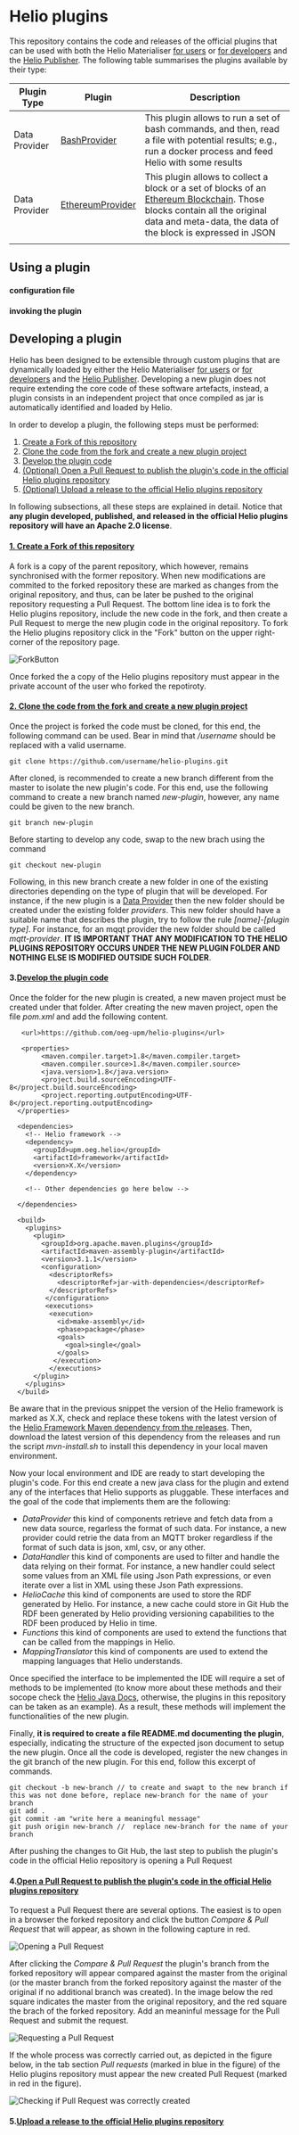 # Helio plugins

This repository contains the code and releases of the official plugins that can be used with both the Helio Materialiser [for users](https://github.com/oeg-upm/helio/wiki/Helio-Materialiser-for-Users) or [for developers](https://github.com/oeg-upm/helio/wiki/Helio-Materialiser-for-developers) and the [Helio Publisher](https://github.com/oeg-upm/helio/wiki/Helio-Publisher). The following table summarises the plugins available by their type:

| Plugin Type   | Plugin       | Description                                                                                                                                                 |
|---------------|--------------|-------------------------------------------------------------------------------------------------------------------------------------------------------------|
| Data Provider | [BashProvider](https://github.com/oeg-upm/helio-plugins/tree/master/providers/bashprovider#helio-bash-provider-plugin) | This plugin allows to run a set of bash commands, and then, read a file with potential results; e.g., run a docker process and feed Helio with some results |
| Data Provider | [EthereumProvider](https://github.com/oeg-upm/helio-plugins/tree/master/providers/ethereum-provider) | This plugin allows to collect a block or a set of blocks of an [Ethereum Blockchain](https://ethereum.org/en/). Those blocks contain all the original data and meta-data, the data of the block is expressed in JSON |
|               |              |                                                                                                                                                             |


## Using a plugin

#### configuration file
#### invoking the plugin


## Developing a plugin

Helio has been designed to be extensible through custom plugins that are dynamically loaded by either the Helio Materialiser [for users](https://github.com/oeg-upm/helio/wiki/Helio-Materialiser-for-Users) or [for developers](https://github.com/oeg-upm/helio/wiki/Helio-Materialiser-for-developers) and the [Helio Publisher](https://github.com/oeg-upm/helio/wiki/Helio-Publisher). Developing a new plugin does not require extending the core code of these software artefacts, instead, a plugin consists in an independent project that once compiled as jar is automatically identified and loaded by Helio.

In order to develop a plugin, the following steps must be performed:
1. [Create a Fork of this repository](https://github.com/oeg-upm/helio-plugins/blob/master)
2. [Clone the code from the fork and create a new plugin project](https://github.com/oeg-upm/helio-plugins/blob/master)
3. [Develop the plugin code]()
4. [(Optional) Open a Pull Request to publish the plugin's code in the official Helio plugins repository]()
5. [(Optional) Upload a release to the official Helio plugins repository]()


In following subsections, all these steps are explained in detail. Notice that **any plugin developed, published, and released in the official Helio plugins repository will have an Apache 2.0 license**.

#### [1. Create a Fork of this repository]()

A fork is a copy of the parent repository, which however, remains synchronised with the former repository. When new modifications are commited to the forked repository these are marked as changes from the original repository, and thus, can be later be pushed to the original repository requesting a Pull Request. The bottom line idea is to fork the Helio plugins repository, include the new code in the fork, and then create a Pull Request to merge the new plugin code in the original repository. To fork the Helio plugins repository click in the "Fork" button on the upper right-corner of the repository page.

![ForkButton](https://upload.wikimedia.org/wikipedia/commons/2/26/Fork_button.jpg)

Once forked the a copy of the Helio plugins repository must appear in the private account of the user who forked the repotiroty.

#### [2. Clone the code from the fork and create a new plugin project]()

Once the project is forked the code must be cloned, for this end, the following command can be used. Bear in mind that */username* should be replaced with a valid username.

`````
git clone https://github.com/username/helio-plugins.git
`````

After cloned, is recommended to create a new branch different from the master to isolate the new plugin's code. For this end, use the following command to create a new branch named *new-plugin*, however, any name could be given to the new branch.

`````
git branch new-plugin
`````
Before starting to develop any code, swap to the new brach using the command
`````
git checkout new-plugin
`````
Following, in this new branch create a new folder in one of the existing directories depending on the type of plugin that will be developed. For instance, if the new plugin is a [Data Provider](https://github.com/oeg-upm/helio/wiki/Helio-Materialiser-for-Users#data-providers) then the new folder should be created under the existing folder *providers*. This new folder should have a suitable name that describes the plugin, try to follow the rule *[name]-[plugin type]*. For instance, for an mqqt provider the new folder should be called *mqtt-provider*. **IT IS IMPORTANT THAT ANY MODIFICATION TO THE HELIO PLUGINS REPOSITORY OCCURS UNDER THE NEW PLUGIN FOLDER AND NOTHING ELSE IS MODIFIED OUTSIDE SUCH FOLDER**.

#### 3.[Develop the plugin code]()

Once the folder for the new plugin is created, a new maven project must be created under that folder. After creating the new maven project, open the file *pom.xml* and add the following content.

`````
   <url>https://github.com/oeg-upm/helio-plugins</url>
  
   <properties>
        <maven.compiler.target>1.8</maven.compiler.target>
        <maven.compiler.source>1.8</maven.compiler.source> 
        <java.version>1.8</java.version>
        <project.build.sourceEncoding>UTF-8</project.build.sourceEncoding>
        <project.reporting.outputEncoding>UTF-8</project.reporting.outputEncoding>   
  </properties>
  
  <dependencies>
    <!-- Helio framework -->
    <dependency>
      <groupId>upm.oeg.helio</groupId>
      <artifactId>framework</artifactId>
      <version>X.X</version>
    </dependency>
    
    <!-- Other dependencies go here below -->
   
  </dependencies>
  
  <build>
    <plugins>
      <plugin>
        <groupId>org.apache.maven.plugins</groupId>
        <artifactId>maven-assembly-plugin</artifactId>
        <version>3.1.1</version>
        <configuration>
          <descriptorRefs>
            <descriptorRef>jar-with-dependencies</descriptorRef>
          </descriptorRefs>
         </configuration>
         <executions>
          <execution>
            <id>make-assembly</id>
            <phase>package</phase>
            <goals>
              <goal>single</goal>
            </goals>
           </execution>
          </executions>
      </plugin> 
    </plugins>
  </build>
`````

Be aware that in the previous snippet the version of the Helio framework is marked as X.X, check and replace these tokens with the latest version of the [Helio Framework Maven dependency from the releases](https://github.com/oeg-upm/helio/releases). Then, download the latest version of this dependency from the releases and run the script *mvn-install.sh* to install this dependency in your local maven environment. 

Now your local environment and IDE are ready to start developing the plugin's code. For this end create a new java class for the plugin and extend any of the interfaces that Helio supports as pluggable. These interfaces and the goal of the code that implements them are the following: 

* *DataProvider* this kind of components retrieve and fetch data from a new data source, regarless the format of such data. For instance, a new provider could retrie the data from an MQTT broker regardless if the format of such data is json, xml, csv, or any other.
* *DataHandler* this kind of components are used to filter and handle the data relying on their format. For instance, a new handler could select some values from an XML file using Json Path expressions, or even iterate over a list in XML using these Json Path expressions.
* *HelioCache* this kind of components are used to store the RDF generated by Helio. For instance, a new cache could store in Git Hub the RDF been generated by Helio providing versioning capabilities to the RDF been produced by Helio in time.
* *Functions* this kind of components are used to extend the functions that can be called from the mappings in Helio.
* *MappingTranslator* this kind of components are used to extend the mapping languages that Helio understands.

Once specified the interface to be implemented the IDE will require a set of methods to be implemented (to know more about these methods and their socope check the [Helio Java Docs](https://oeg-upm.github.io/helio-framework/), otherwise, the plugins in this repository can be taken as an example). As a result, these methods will implement the functionalities of the new plugin.

Finally, **it is required to create a file README.md documenting the plugin**, especially, indicating the structure of the expected json document to setup the new plugin. Once all the code is developed, register the new changes in the git branch of the new plugin. For this end, follow this excerpt of commands.


`````
git checkout -b new-branch // to create and swapt to the new branch if this was not done before, replace new-branch for the name of your branch
git add .
git commit -am "write here a meaningful message"
git push origin new-branch //  replace new-branch for the name of your branch
`````

After pushing the changes to Git Hub, the last step to publish the plugin's code in the official Helio repository is opening a Pull Request


#### 4.[Open a Pull Request to publish the plugin's code in the official Helio plugins repository]()

To request a Pull Request there are several options. The easiest is to open in a browser the forked repository and click the button *Compare & Pull Request* that will appear, as shown in the following capture in red.

![Opening a Pull Request](https://i.imgur.com/1U2Z2pQ.png)

After clicking the *Compare & Pull Request* the plugin's branch from the forked repository will appear compared against the master from the original (or the master branch from the forked repository against the master of the original if no additional branch was created). In the image below the red square indicates the  master from the original repository, and the red square the brach of the forked repository. Add an meaninful message for the Pull Request and submit the request.

![Requesting a Pull Request](https://i.imgur.com/8TBDGJR.png)

If the whole process was correctly carried out, as depicted in the figure below, in the tab section *Pull requests* (marked in blue in the figure) of the Helio plugins repository must appear the new created Pull Request (marked in red in the figure). 

![Checking if Pull Request was correctly created](https://i.imgur.com/6RMGOms.png)

#### 5.[Upload a release to the official Helio plugins repository]()

